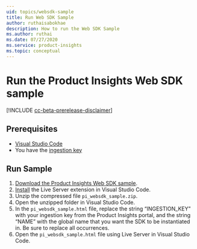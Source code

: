 ```yaml
---
uid: topics/websdk-sample
title: Run Web SDK Sample
author: ruthaisabokhae
description: How to run the Web SDK Sample
ms.author: ruthai
ms.date: 07/27/2020
ms.service: product-insights
ms.topic: conceptual
---
```


# Run the Product Insights Web SDK sample

[!INCLUDE [cc-beta-prerelease-disclaimer]( includes/cc-beta-prerelease-disclaimer.md)]

## Prerequisites

- [Visual Studio Code](https://code.visualstudio.com/)
- You have the [ingestion key](getting-started-websdk.md)

## Run Sample

1. [Download the Product Insights Web SDK sample](https://download.pi.dynamics.com/sdk/ProductInsightsSamples/pi_websdk_sample.zip).
2. [Install](https://marketplace.visualstudio.com/items?itemName=ritwickdey.LiveServer) the Live Server extension in Visual Studio Code.
3. Unzip the compressed file `pi_websdk_sample.zip`.
4. Open the unzipped folder in Visual Studio Code.
5. In the `pi_websdk_sample.html` file, replace the string “INGESTION_KEY” with your ingestion key from the Product Insights portal, and the string “NAME” with the global name that you want the SDK to be instantiated in. Be sure to replace all occurrences.
6. Open the `pi_websdk_sample.html` file using Live Server in Visual Studio Code.
